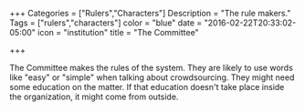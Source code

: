 +++
Categories = ["Rulers","Characters"]
Description = "The rule makers."
Tags = ["rulers","characters"]
color = "blue"
date = "2016-02-22T20:33:02-05:00"
icon = "institution"
title = "The Committee"

+++

The Committee makes the rules of the system. They are likely to use words like "easy" or "simple" when talking about crowdsourcing. They might need some education on the matter. If that education doesn't take place inside the organization, it might come from outside.



